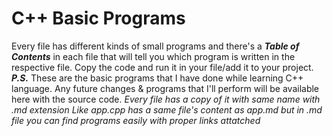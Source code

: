 # C++ Basic Programs
Every file has different kinds of small programs and there's a **_Table of Contents_** in each file that will tell you which program is written in the respective file.
Copy the code and run it in your file/add it to your project.<br/>
**_P.S._**
These are the basic programs that I have done while learning C++ language. Any future changes & programs that I'll perform will be available here with the source code.
_Every file has a copy of it with same name with .md extension
Like app.cpp has a same file's content as app.md but in .md file you can find programs easily with proper links attatched_
